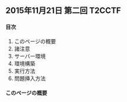 ## 2015年11月21日 第二回 T2CCTF


#### 目次
1. このページの概要
2. 諸注意
3. サーバー環境
4. 環境構築
5. 実行方法
6. 問題挿入方法

#### このページの概要

